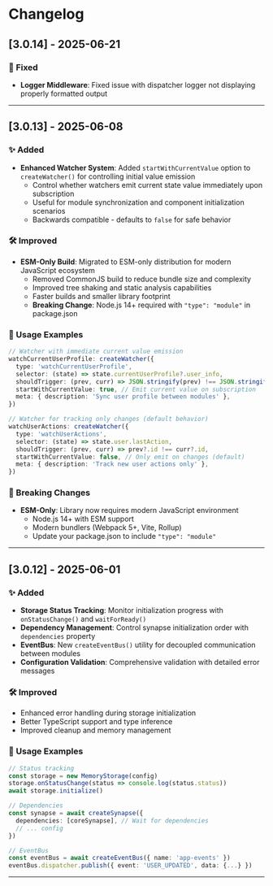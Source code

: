 # Changelog

## [3.0.14] - 2025-06-21

### 🐛 Fixed

- **Logger Middleware**: Fixed issue with dispatcher logger not displaying properly formatted output

---

## [3.0.13] - 2025-06-08

### ✨ Added

- **Enhanced Watcher System**: Added `startWithCurrentValue` option to `createWatcher()` for controlling initial value emission
  - Control whether watchers emit current state value immediately upon subscription
  - Useful for module synchronization and component initialization scenarios
  - Backwards compatible - defaults to `false` for safe behavior

### 🛠 Improved

- **ESM-Only Build**: Migrated to ESM-only distribution for modern JavaScript ecosystem
  - Removed CommonJS build to reduce bundle size and complexity
  - Improved tree shaking and static analysis capabilities
  - Faster builds and smaller library footprint
  - **Breaking Change**: Node.js 14+ required with `"type": "module"` in package.json

### 📖 Usage Examples

```typescript
// Watcher with immediate current value emission
watchCurrentUserProfile: createWatcher({
  type: 'watchCurrentUserProfile',
  selector: (state) => state.currentUserProfile?.user_info,
  shouldTrigger: (prev, curr) => JSON.stringify(prev) !== JSON.stringify(curr),
  startWithCurrentValue: true, // Emit current value on subscription
  meta: { description: 'Sync user profile between modules' },
})

// Watcher for tracking only changes (default behavior)
watchUserActions: createWatcher({
  type: 'watchUserActions', 
  selector: (state) => state.user.lastAction,
  shouldTrigger: (prev, curr) => prev?.id !== curr?.id,
  startWithCurrentValue: false, // Only emit on changes (default)
  meta: { description: 'Track new user actions only' },
})
```

### 🚨 Breaking Changes

- **ESM-Only**: Library now requires modern JavaScript environment
  - Node.js 14+ with ESM support
  - Modern bundlers (Webpack 5+, Vite, Rollup)
  - Update your package.json to include `"type": "module"`

---

## [3.0.12] - 2025-06-01

### ✨ Added

- **Storage Status Tracking**: Monitor initialization progress with `onStatusChange()` and `waitForReady()`
- **Dependency Management**: Control synapse initialization order with `dependencies` property
- **EventBus**: New `createEventBus()` utility for decoupled communication between modules
- **Configuration Validation**: Comprehensive validation with detailed error messages

### 🛠 Improved

- Enhanced error handling during storage initialization
- Better TypeScript support and type inference
- Improved cleanup and memory management

### 📖 Usage Examples

```typescript
// Status tracking
const storage = new MemoryStorage(config)
storage.onStatusChange(status => console.log(status.status))
await storage.initialize()

// Dependencies
const synapse = await createSynapse({
  dependencies: [coreSynapse], // Wait for dependencies
  // ... config
})

// EventBus
const eventBus = await createEventBus({ name: 'app-events' })
eventBus.dispatcher.publish({ event: 'USER_UPDATED', data: {...} })
```

---
